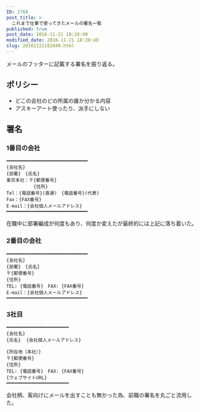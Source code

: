```yaml
---
ID: 2768
post_title: >
  これまで仕事で使ってきたメールの署名一覧
published: true
post_date: 2016-11-21 18:28:40
modified_date: 2016-11-21 18:28:40
slug: 20161121182840.html
---
```

メールのフッターに記載する署名を振り返る。

<!--more-->

<h2>ポリシー</h2>

<ul>
<li>どこの会社のどの所属の誰か分かる内容</li>
<li>アスキーアート使ったり、派手にしない</li>
</ul>

<h2>署名</h2>

<h3>1番目の会社</h3>

<pre><code>━━━━━━━━━━━━━━━━━━━━━━━━━━━━━━
{会社名}
{部署}　{氏名}
東京本社：〒{郵便番号}
          {住所}
Tel：{電話番号}(直通)　{電話番号}(代表)
Fax：{FAX番号} 
E-mail：{会社個人メールアドレス}
━━━━━━━━━━━━━━━━━━━━━━━━━━━━━━
</code></pre>

在職中に部署編成が何度もあり、何度か変えたが最終的には上記に落ち着いた。

<h3>2番目の会社</h3>

<pre><code>━━━━━━━━━━━━━━━━━━━━━━━━━━━━━━
{会社名}
{部署}　{氏名}
〒{郵便番号}
{住所}
TEL: {電話番号}　FAX: {FAX番号}
E-mail：{会社個人メールアドレス}
━━━━━━━━━━━━━━━━━━━━━━━━━━━━━━
</code></pre>

<h3>3社目</h3>

<pre><code>━━━━━━━━━━━━━━━━━━━━━━━
{会社名}
{氏名}  {会社個人メールアドレス}

{所在地（本社）}
〒{郵便番号}
{住所}
TEL: {電話番号}　FAX: {FAX番号}
{ウェブサイトURL}
━━━━━━━━━━━━━━━━━━━━━━━
</code></pre>

会社柄、客向けにメールを出すことも無かった為、前職の署名を丸ごと流用した。